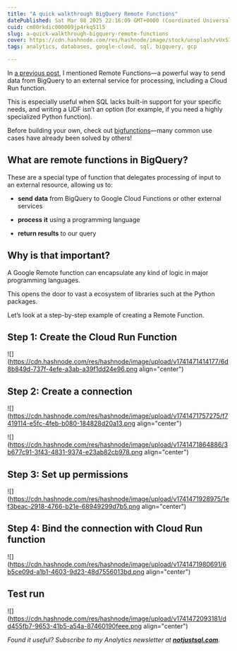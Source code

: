 ```yaml
---
title: "A quick walkthrough BigQuery Remote Functions"
datePublished: Sat Mar 08 2025 22:16:09 GMT+0000 (Coordinated Universal Time)
cuid: cm80rkdic000009jp4rkq51l5
slug: a-quick-walkthrough-bigquery-remote-functions
cover: https://cdn.hashnode.com/res/hashnode/image/stock/unsplash/vUxSIkqveu8/upload/9ddbbdc1ce0a99d8ab9b0c1e1a933e01.jpeg
tags: analytics, databases, google-cloud, sql, bigquery, gcp

---
```


In [a previous post](https://datawise.dev/a-quick-overview-of-bigquery-functions), I mentioned Remote Functions—a powerful way to send data from BigQuery to an external service for processing, including a Cloud Run function.

This is especially useful when SQL lacks built-in support for your specific needs, and writing a UDF isn’t an option (for example, if you need a highly specialized Python function).

Before building your own, check out [bigfunctions](https://unytics.io/bigfunctions/)—many common use cases have already been solved by others!

## What are remote functions in BigQuery?

These are a special type of function that delegates processing of input to an external resource, allowing us to:

* **send** **data** from BigQuery to Google Cloud Functions or other external services
    
* **process** **it** using a programming language
    
* **return results** to our query
    

## Why is that important?

A Google Remote function can encapsulate any kind of logic in major programming languages.

This opens the door to vast a ecosystem of libraries such at the Python packages.

Let’s look at a step-by-step example of creating a Remote Function.

## Step 1: Create the Cloud Run Function

![](https://cdn.hashnode.com/res/hashnode/image/upload/v1741471414177/6d8b849d-737f-4efe-a3ab-a39f1dd24e96.png align="center")

## Step 2: Create a connection

![](https://cdn.hashnode.com/res/hashnode/image/upload/v1741471757275/f7419114-e5fc-4feb-b080-184828d20a13.png align="center")

![](https://cdn.hashnode.com/res/hashnode/image/upload/v1741471864886/3b677c91-3f43-4831-9374-e23ab82cb978.png align="center")

## Step 3: Set up permissions

![](https://cdn.hashnode.com/res/hashnode/image/upload/v1741471928975/1ef3beac-2918-4766-b21e-68949299d7b5.png align="center")

## Step 4: Bind the connection with Cloud Run function

![](https://cdn.hashnode.com/res/hashnode/image/upload/v1741471980691/6b5ce09d-a1b1-4603-9d23-48d7556013bd.png align="center")

## Test run

![](https://cdn.hashnode.com/res/hashnode/image/upload/v1741472093181/dd455fb7-9653-41b5-a54a-87460190feee.png align="center")

*Found it useful? Subscribe to my Analytics newsletter at* [***notjustsql.com***](https://notjustsql.com/)*.*